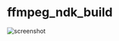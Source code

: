 # ffmpeg_ndk_build

![screenshot](https://raw.githubusercontent.com/yongsongTang/PicGo/main/img/202405050317009.png?token=AVR6Y4FDQCSUTDTYOSG7M33GG2E7C)

